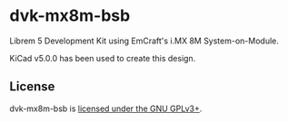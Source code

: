 # dvk-mx8m-bsb

Librem 5 Development Kit using EmCraft's i.MX 8M System-on-Module.

KiCad v5.0.0 has been used to create this design.

## License

dvk-mx8m-bsb is [licensed under the GNU GPLv3+](https://source.puri.sm/Librem5/dvk-mx8m-bsb/blob/master/LICENSE).
